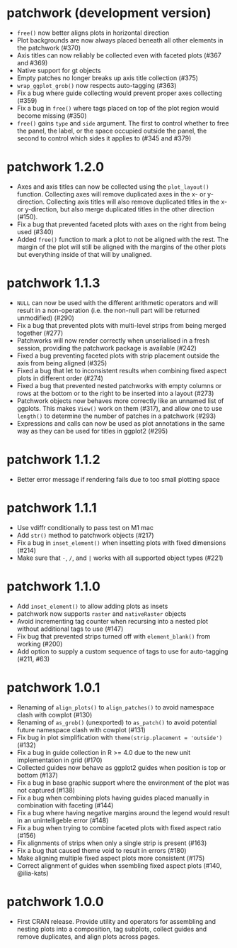 # patchwork (development version)

* `free()` now better aligns plots in horizontal direction
* Plot backgrounds are now always placed beneath all other elements in the
  patchwork (#370)
* Axis titles can now reliably be collected even with faceted plots (#367 and
  #369)
* Native support for gt objects
* Empty patches no longer breaks up axis title collection (#375)
* `wrap_ggplot_grob()` now respects auto-tagging (#363)
* Fix a bug where guide collecting would prevent proper axes collecting (#359)
* Fix a bug in `free()` where tags placed on top of the plot region would become
  missing (#350)
* `free()` gains `type` and `side` argument. The first to control whether to
  free the panel, the label, or the space occupied outside the panel, the second
  to control which sides it applies to (#345 and #379)

# patchwork 1.2.0

* Axes and axis titles can now be collected using the `plot_layout()` function.
  Collecting axes will remove duplicated axes in the x- or y-direction.
  Collecting axis titles will also remove duplicated titles in the x- or
  y-direction, but also merge duplicated titles in the other direction (#150).
* Fix a bug that prevented faceted plots with axes on the right from being
  used (#340)
* Added `free()` function to mark a plot to not be aligned with the rest. The
  margin of the plot will still be aligned with the margins of the other plots
  but everything inside of that will by unaligned.

# patchwork 1.1.3

* `NULL` can now be used with the different arithmetic operators and will result
  in a non-operation (i.e. the non-null part will be returned unmodified) (#290)
* Fix a bug that prevented plots with multi-level strips from being merged
  together (#277)
* Patchworks will now render correctly when unserialised in a fresh session,
  providing the patchwork package is available (#242)
* Fixed a bug preventing faceted plots with strip placement outside the axis
  from being aligned (#325)
* Fixed a bug that let to inconsistent results when combining fixed aspect plots
  in different order (#274)
* Fixed a bug that prevented nested patchworks with empty columns or rows at the
  bottom or to the right to be inserted into a layout (#273)
* Patchwork objects now behaves more correctly like an unnamed list of ggplots.
  This makes `View()` work on them (#317), and allow one to use `length()` to
  determine the number of patches in a patchwork (#293)
* Expressions and calls can now be used as plot annotations in the same way as
  they can be used for titles in ggplot2 (#295)

# patchwork 1.1.2

* Better error message if rendering fails due to too small plotting space

# patchwork 1.1.1

* Use vdiffr conditionally to pass test on M1 mac
* Add `str()` method to patchwork objects (#217)
* Fix a bug in `inset_element()` when insetting plots with fixed dimensions
  (#214)
* Make sure that `-`, `/`, and `|` works with all supported object types (#221)

# patchwork 1.1.0

* Add `inset_element()` to allow adding plots as insets
* patchwork now supports `raster` and `nativeRaster` objects
* Avoid incrementing tag counter when recursing into a nested plot without
  additional tags to use (#147)
* Fix bug that prevented strips turned off with `element_blank()` from working
  (#200)
* Add option to supply a custom sequence of tags to use for auto-tagging (#211,
  #63)

# patchwork 1.0.1

* Renaming of `align_plots()` to `align_patches()` to avoid namespace clash
  with cowplot (#130)
* Renaming of `as_grob()` (unexported) to `as_patch()` to avoid potential
  future namespace clash with cowplot (#131)
* Fix bug in plot simplification with `theme(strip.placement = 'outside')`
  (#132)
* Fix a bug in guide collection in R >= 4.0 due to the new unit implementation
  in grid (#170)
* Collected guides now behave as ggplot2 guides when position is top or bottom
  (#137)
* Fix a bug in base graphic support where the environment of the plot was not
  captured (#138)
* Fix a bug when combining plots having guides placed manually in combination
  with faceting (#144)
* Fix a bug where having negative margins around the legend would result in an
  unintelligeble error (#148)
* Fix a bug when trying to combine faceted plots with fixed aspect ratio (#156)
* Fix alignments of strips when only a single strip is present (#163)
* Fix a bug that caused theme void to result in errors (#180)
* Make aligning multiple fixed aspect plots more consistent (#175)
* Correct alignment of guides when ssembling fixed aspect plots (#140,
  @ilia-kats)

# patchwork 1.0.0

* First CRAN release. Provide utility and operators for assembling and nesting
  plots into a composition, tag subplots, collect guides and remove duplicates,
  and align plots across pages.
